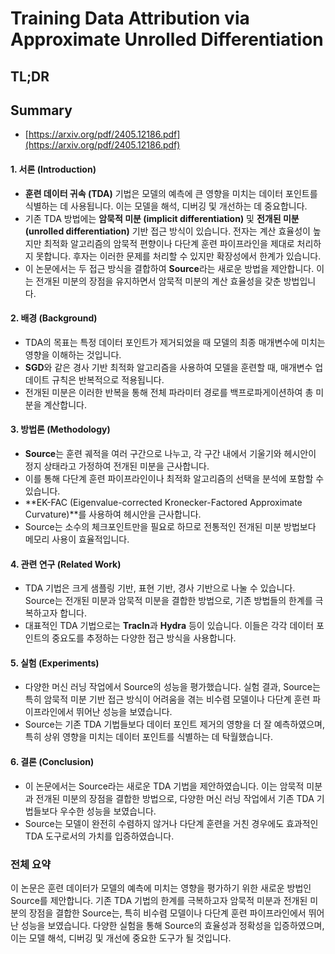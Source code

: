 # Training Data Attribution via Approximate Unrolled Differentiation
## TL;DR
## Summary
- [https://arxiv.org/pdf/2405.12186.pdf](https://arxiv.org/pdf/2405.12186.pdf)

#### 1. 서론 (Introduction)
- **훈련 데이터 귀속 (TDA)** 기법은 모델의 예측에 큰 영향을 미치는 데이터 포인트를 식별하는 데 사용됩니다. 이는 모델을 해석, 디버깅 및 개선하는 데 중요합니다.
- 기존 TDA 방법에는 **암묵적 미분 (implicit differentiation)** 및 **전개된 미분 (unrolled differentiation)** 기반 접근 방식이 있습니다. 전자는 계산 효율성이 높지만 최적화 알고리즘의 암묵적 편향이나 다단계 훈련 파이프라인을 제대로 처리하지 못합니다. 후자는 이러한 문제를 처리할 수 있지만 확장성에서 한계가 있습니다.
- 이 논문에서는 두 접근 방식을 결합하여 **Source**라는 새로운 방법을 제안합니다. 이는 전개된 미분의 장점을 유지하면서 암묵적 미분의 계산 효율성을 갖춘 방법입니다.

#### 2. 배경 (Background)
- TDA의 목표는 특정 데이터 포인트가 제거되었을 때 모델의 최종 매개변수에 미치는 영향을 이해하는 것입니다.
- **SGD**와 같은 경사 기반 최적화 알고리즘을 사용하여 모델을 훈련할 때, 매개변수 업데이트 규칙은 반복적으로 적용됩니다.
- 전개된 미분은 이러한 반복을 통해 전체 파라미터 경로를 백프로파게이션하여 총 미분을 계산합니다.

#### 3. 방법론 (Methodology)
- **Source**는 훈련 궤적을 여러 구간으로 나누고, 각 구간 내에서 기울기와 헤시안이 정지 상태라고 가정하여 전개된 미분을 근사합니다.
- 이를 통해 다단계 훈련 파이프라인이나 최적화 알고리즘의 선택을 분석에 포함할 수 있습니다.
- **EK-FAC (Eigenvalue-corrected Kronecker-Factored Approximate Curvature)**를 사용하여 헤시안을 근사합니다.
- Source는 소수의 체크포인트만을 필요로 하므로 전통적인 전개된 미분 방법보다 메모리 사용이 효율적입니다.

#### 4. 관련 연구 (Related Work)
- TDA 기법은 크게 샘플링 기반, 표현 기반, 경사 기반으로 나눌 수 있습니다. Source는 전개된 미분과 암묵적 미분을 결합한 방법으로, 기존 방법들의 한계를 극복하고자 합니다.
- 대표적인 TDA 기법으로는 **TracIn**과 **Hydra** 등이 있습니다. 이들은 각각 데이터 포인트의 중요도를 추정하는 다양한 접근 방식을 사용합니다.

#### 5. 실험 (Experiments)
- 다양한 머신 러닝 작업에서 Source의 성능을 평가했습니다. 실험 결과, Source는 특히 암묵적 미분 기반 접근 방식이 어려움을 겪는 비수렴 모델이나 다단계 훈련 파이프라인에서 뛰어난 성능을 보였습니다.
- Source는 기존 TDA 기법들보다 데이터 포인트 제거의 영향을 더 잘 예측하였으며, 특히 상위 영향을 미치는 데이터 포인트를 식별하는 데 탁월했습니다.

#### 6. 결론 (Conclusion)
- 이 논문에서는 Source라는 새로운 TDA 기법을 제안하였습니다. 이는 암묵적 미분과 전개된 미분의 장점을 결합한 방법으로, 다양한 머신 러닝 작업에서 기존 TDA 기법들보다 우수한 성능을 보였습니다.
- Source는 모델이 완전히 수렴하지 않거나 다단계 훈련을 거친 경우에도 효과적인 TDA 도구로서의 가치를 입증하였습니다.

### 전체 요약
이 논문은 훈련 데이터가 모델의 예측에 미치는 영향을 평가하기 위한 새로운 방법인 Source를 제안합니다. 기존 TDA 기법의 한계를 극복하고자 암묵적 미분과 전개된 미분의 장점을 결합한 Source는, 특히 비수렴 모델이나 다단계 훈련 파이프라인에서 뛰어난 성능을 보였습니다. 다양한 실험을 통해 Source의 효율성과 정확성을 입증하였으며, 이는 모델 해석, 디버깅 및 개선에 중요한 도구가 될 것입니다.